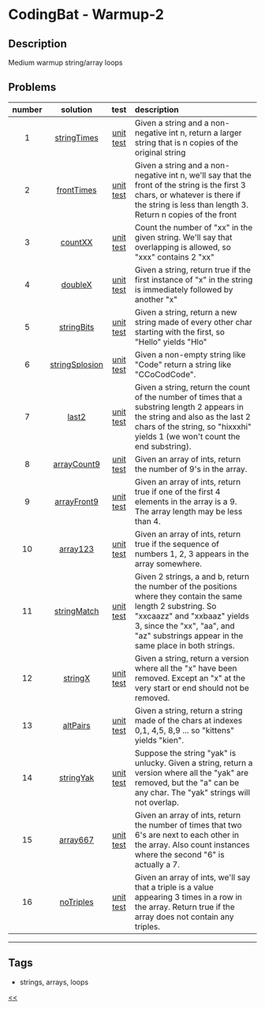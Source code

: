 # CodingBat - Warmup-2

## Description
Medium warmup string/array loops

## Problems
number|solution|test|description
:-:|:-:|:-:|:--
1|[stringTimes](src/main/java/StringTimes.java)|[unit test](src/test/java/StringTimesTest.java)|Given a string and a non-negative int n, return a larger string that is n copies of the original string
2|[frontTimes](src/main/java/FrontTimes.java)|[unit test](src/test/java/FrontTimesTest.java)|Given a string and a non-negative int n, we'll say that the front of the string is the first 3 chars, or whatever is there if the string is less than length 3. Return n copies of the front
3|[countXX](src/main/java/CountXX.java)|[unit test](src/test/java/CountXXTest.java)|Count the number of "xx" in the given string. We'll say that overlapping is allowed, so "xxx" contains 2 "xx"
4|[doubleX](src/main/java/DoubleX.java)|[unit test](src/test/java/DoubleXTest.java)|Given a string, return true if the first instance of "x" in the string is immediately followed by another "x"
5|[stringBits](src/main/java/StringBits.java)|[unit test](src/test/java/StringBitsTest.java)|Given a string, return a new string made of every other char starting with the first, so "Hello" yields "Hlo"
6|[stringSplosion](src/main/java/StringSplosion.java)|[unit test](src/test/java/StringSplosionTest.java)|Given a non-empty string like "Code" return a string like "CCoCodCode".
7|[last2](src/main/java/Last2.java)|[unit test](src/test/java/Last2Test.java)|Given a string, return the count of the number of times that a substring length 2 appears in the string and also as the last 2 chars of the string, so "hixxxhi" yields 1 (we won't count the end substring).
8|[arrayCount9](src/main/java/ArrayCount9.java)|[unit test](src/test/java/ArrayCount9Test.java)|Given an array of ints, return the number of 9's in the array.
9|[arrayFront9](src/main/java/ArrayFront9.java)|[unit test](src/test/java/ArrayFront9Test.java)|Given an array of ints, return true if one of the first 4 elements in the array is a 9. The array length may be less than 4.
10|[array123](src/main/java/Array123.java)|[unit test](src/test/java/Array123Test.java)|Given an array of ints, return true if the sequence of numbers 1, 2, 3 appears in the array somewhere.
11|[stringMatch](src/main/java/StringMatch.java)|[unit test](src/test/java/StringMatchTest.java)|Given 2 strings, a and b, return the number of the positions where they contain the same length 2 substring. So "xxcaazz" and "xxbaaz" yields 3, since the "xx", "aa", and "az" substrings appear in the same place in both strings.
12|[stringX](src/main/java/StringX.java)|[unit test](src/test/java/StringXTest.java)|Given a string, return a version where all the "x" have been removed. Except an "x" at the very start or end should not be removed.
13|[altPairs](src/main/java/AltPairs.java)|[unit test](src/test/java/AltPairsTest.java)|Given a string, return a string made of the chars at indexes 0,1, 4,5, 8,9 ... so "kittens" yields "kien".
14|[stringYak](src/main/java/StringYak.java)|[unit test](src/test/java/StringYakTest.java)|Suppose the string "yak" is unlucky. Given a string, return a version where all the "yak" are removed, but the "a" can be any char. The "yak" strings will not overlap.
15|[array667](src/main/java/Array667.java)|[unit test](src/test/java/Array667Test.java)|Given an array of ints, return the number of times that two 6's are next to each other in the array. Also count instances where the second "6" is actually a 7.
16|[noTriples](src/main/java/NoTriples.java)|[unit test](src/test/java/NoTriplesTest.java)|Given an array of ints, we'll say that a triple is a value appearing 3 times in a row in the array. Return true if the array does not contain any triples.
<hr>
<!-- 0|[name](src/main/java)|[unit test](src/test/java)|desc -->

## Tags
- strings, arrays, loops

[<<](../README.md#coding-bat)